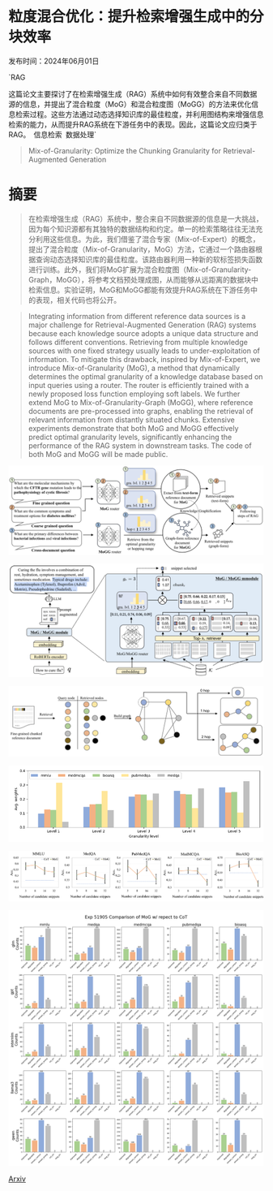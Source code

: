 # 粒度混合优化：提升检索增强生成中的分块效率

发布时间：2024年06月01日

`RAG

这篇论文主要探讨了在检索增强生成（RAG）系统中如何有效整合来自不同数据源的信息，并提出了混合粒度（MoG）和混合粒度图（MoGG）的方法来优化信息检索过程。这些方法通过动态选择知识库的最佳粒度，并利用图结构来增强信息检索的能力，从而提升RAG系统在下游任务中的表现。因此，这篇论文应归类于RAG。` `信息检索` `数据处理`

> Mix-of-Granularity: Optimize the Chunking Granularity for Retrieval-Augmented Generation

# 摘要

> 在检索增强生成（RAG）系统中，整合来自不同数据源的信息是一大挑战，因为每个知识源都有其独特的数据结构和约定。单一的检索策略往往无法充分利用这些信息。为此，我们借鉴了混合专家（Mix-of-Expert）的概念，提出了混合粒度（Mix-of-Granularity，MoG）方法，它通过一个路由器根据查询动态选择知识库的最佳粒度。该路由器利用一种新的软标签损失函数进行训练。此外，我们将MoG扩展为混合粒度图（Mix-of-Granularity-Graph，MoGG），将参考文档预处理成图，从而能够从远距离的数据块中检索信息。实验证明，MoG和MoGG都能有效提升RAG系统在下游任务中的表现，相关代码也将公开。

> Integrating information from different reference data sources is a major challenge for Retrieval-Augmented Generation (RAG) systems because each knowledge source adopts a unique data structure and follows different conventions. Retrieving from multiple knowledge sources with one fixed strategy usually leads to under-exploitation of information. To mitigate this drawback, inspired by Mix-of-Expert, we introduce Mix-of-Granularity (MoG), a method that dynamically determines the optimal granularity of a knowledge database based on input queries using a router. The router is efficiently trained with a newly proposed loss function employing soft labels. We further extend MoG to Mix-of-Granularity-Graph (MoGG), where reference documents are pre-processed into graphs, enabling the retrieval of relevant information from distantly situated chunks. Extensive experiments demonstrate that both MoG and MoGG effectively predict optimal granularity levels, significantly enhancing the performance of the RAG system in downstream tasks. The code of both MoG and MoGG will be made public.

![粒度混合优化：提升检索增强生成中的分块效率](../../../paper_images/2406.00456/Showcase.png)

![粒度混合优化：提升检索增强生成中的分块效率](../../../paper_images/2406.00456/MoG_principal.png)

![粒度混合优化：提升检索增强生成中的分块效率](../../../paper_images/2406.00456/build_MoGG.png)

![粒度混合优化：提升检索增强生成中的分块效率](../../../paper_images/2406.00456/granularity_distribution.png)

![粒度混合优化：提升检索增强生成中的分块效率](../../../paper_images/2406.00456/rag_k.png)

![粒度混合优化：提升检索增强生成中的分块效率](../../../paper_images/2406.00456/flag_plot.png)

[Arxiv](https://arxiv.org/abs/2406.00456)